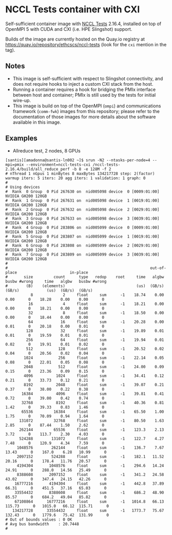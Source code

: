 # NCCL Tests container with CXI

Self-sufficient container image with [NCCL Tests](https://github.com/NVIDIA/nccl-tests) 2.16.4, installed on top of OpenMPI 5 with CUDA and CXI (i.e. HPE Slingshot) support.

Builds of the image are currently hosted on the Quay.io registry at https://quay.io/repository/ethcscs/nccl-tests (look for the `cxi` mention in the tag).

## Notes

- This image is self-sufficient with respect to Slingshot connectivity, and does not require hooks to inject a custom CXI stack from the host.
- Running a container requires a hook for bridging the PMIx interface between host and container; PMIx is still used by the tests for initial wire-up.
- This image is build on top of the OpenMPI (`ompi`) and communications framework (`comm-fwk`) images from this repository; please refer to the documentation of those images for more details about the software available in this image.

## Examples

- Allreduce test, 2 nodes, 8 GPUs
```
[santis][amadonna@santis-ln002 ~]$ srun -N2 --ntasks-per-node=4 --mpi=pmix --environment=nccl-tests-cxi /nccl-tests-2.16.4/build/all_reduce_perf -b 8 -e 128M -f 2
# nThread 1 nGpus 1 minBytes 8 maxBytes 134217728 step: 2(factor) warmup iters: 5 iters: 20 agg iters: 1 validation: 1 graph: 0
#
# Using devices
#  Rank  0 Group  0 Pid 267630 on  nid005098 device  0 [0009:01:00] NVIDIA GH200 120GB
#  Rank  1 Group  0 Pid 267631 on  nid005098 device  1 [0019:01:00] NVIDIA GH200 120GB
#  Rank  2 Group  0 Pid 267632 on  nid005098 device  2 [0029:01:00] NVIDIA GH200 120GB
#  Rank  3 Group  0 Pid 267633 on  nid005098 device  3 [0039:01:00] NVIDIA GH200 120GB
#  Rank  4 Group  0 Pid 283806 on  nid005099 device  0 [0009:01:00] NVIDIA GH200 120GB
#  Rank  5 Group  0 Pid 283807 on  nid005099 device  1 [0019:01:00] NVIDIA GH200 120GB
#  Rank  6 Group  0 Pid 283808 on  nid005099 device  2 [0029:01:00] NVIDIA GH200 120GB
#  Rank  7 Group  0 Pid 283809 on  nid005099 device  3 [0039:01:00] NVIDIA GH200 120GB
#
#                                                              out-of-place                       in-place          
#       size         count      type   redop    root     time   algbw   busbw #wrong     time   algbw   busbw #wrong
#        (B)    (elements)                               (us)  (GB/s)  (GB/s)            (us)  (GB/s)  (GB/s)       
           8             2     float     sum      -1    18.74    0.00    0.00      0    18.28    0.00    0.00      0
          16             4     float     sum      -1    18.21    0.00    0.00      0    18.21    0.00    0.00      0
          32             8     float     sum      -1    18.50    0.00    0.00      0    18.44    0.00    0.00      0
          64            16     float     sum      -1    20.28    0.00    0.01      0    20.18    0.00    0.01      0
         128            32     float     sum      -1    19.89    0.01    0.01      0    19.59    0.01    0.01      0
         256            64     float     sum      -1    19.94    0.01    0.02      0    19.91    0.01    0.02      0
         512           128     float     sum      -1    20.52    0.02    0.04      0    20.56    0.02    0.04      0
        1024           256     float     sum      -1    22.14    0.05    0.08      0    22.01    0.05    0.08      0
        2048           512     float     sum      -1    24.00    0.09    0.15      0    23.36    0.09    0.15      0
        4096          1024     float     sum      -1    34.41    0.12    0.21      0    33.73    0.12    0.21      0
        8192          2048     float     sum      -1    39.07    0.21    0.37      0    38.00    0.22    0.38      0
       16384          4096     float     sum      -1    39.81    0.41    0.72      0    39.00    0.42    0.74      0
       32768          8192     float     sum      -1    40.36    0.81    1.42      0    39.33    0.83    1.46      0
       65536         16384     float     sum      -1    65.50    1.00    1.75      0    70.09    0.94    1.64      0
      131072         32768     float     sum      -1    80.50    1.63    2.85      0    87.44    1.50    2.62      0
      262144         65536     float     sum      -1    123.3    2.13    3.72      0    113.7    2.30    4.03      0
      524288        131072     float     sum      -1    122.7    4.27    7.48      0    120.9    4.34    7.59      0
     1048576        262144     float     sum      -1    136.7    7.67   13.43      0    167.0    6.28   10.99      0
     2097152        524288     float     sum      -1    182.1   11.52   20.16      0    178.4   11.76   20.57      0
     4194304       1048576     float     sum      -1    294.6   14.24   24.91      0    288.0   14.56   25.49      0
     8388608       2097152     float     sum      -1    341.2   24.58   43.02      0    347.4   24.15   42.26      0
    16777216       4194304     float     sum      -1    442.8   37.89   66.31      0    451.5   37.16   65.03      0
    33554432       8388608     float     sum      -1    686.2   48.90   85.57      0    684.2   49.04   85.82      0
    67108864      16777216     float     sum      -1   1014.8   66.13  115.73      0   1015.0   66.12  115.71      0
   134217728      33554432     float     sum      -1   1773.7   75.67  132.43      0   1779.6   75.42  131.99      0
# Out of bounds values : 0 OK
# Avg bus bandwidth    : 20.7448
#
```
